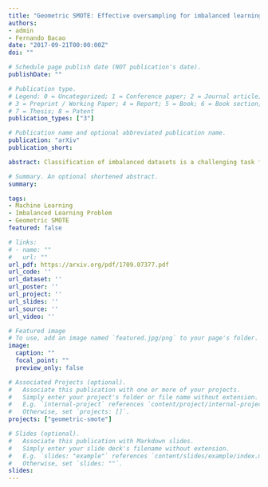 ```yaml
---
title: "Geometric SMOTE: Effective oversampling for imbalanced learning through a geometric extension of SMOTE"
authors:
- admin
- Fernando Bacao
date: "2017-09-21T00:00:00Z"
doi: ""

# Schedule page publish date (NOT publication's date).
publishDate: ""

# Publication type.
# Legend: 0 = Uncategorized; 1 = Conference paper; 2 = Journal article;
# 3 = Preprint / Working Paper; 4 = Report; 5 = Book; 6 = Book section;
# 7 = Thesis; 8 = Patent
publication_types: ["3"]

# Publication name and optional abbreviated publication name.
publication: "arXiv"
publication_short:

abstract: Classification of imbalanced datasets is a challenging task for standard algorithms. Although many methods exist to address this problem in different ways, generating artificial data for the minority class is a more general approach compared to algorithmic modifications. SMOTE algorithm and its variations generate synthetic samples along a line segment that joins minority class instances. In this paper we propose Geometric SMOTE (G-SMOTE) as a generalization of the SMOTE data generation mechanism. G-SMOTE generates synthetic samples in a geometric region of the input space, around each selected minority instance. While in the basic configuration this region is a hyper-sphere, G-SMOTE allows its deformation to a hyper-spheroid and finally to a line segment, emulating, in the last case, the SMOTE mechanism. The performance of G-SMOTE is compared against multiple standard oversampling algorithms. We present empirical results that show a significant improvement in the quality of the generated data when G-SMOTE is used as an oversampling algorithm.

# Summary. An optional shortened abstract.
summary:

tags:
- Machine Learning
- Imbalanced Learning Problem
- Geometric SMOTE
featured: false

# links:
# - name: ""
#   url: ""
url_pdf: https://arxiv.org/pdf/1709.07377.pdf
url_code: ''
url_dataset: ''
url_poster: ''
url_project: ''
url_slides: ''
url_source: ''
url_video: ''

# Featured image
# To use, add an image named `featured.jpg/png` to your page's folder. 
image:
  caption: ""
  focal_point: ""
  preview_only: false

# Associated Projects (optional).
#   Associate this publication with one or more of your projects.
#   Simply enter your project's folder or file name without extension.
#   E.g. `internal-project` references `content/project/internal-project/index.md`.
#   Otherwise, set `projects: []`.
projects: ["geometric-smote"]

# Slides (optional).
#   Associate this publication with Markdown slides.
#   Simply enter your slide deck's filename without extension.
#   E.g. `slides: "example"` references `content/slides/example/index.md`.
#   Otherwise, set `slides: ""`.
slides:
---
```

